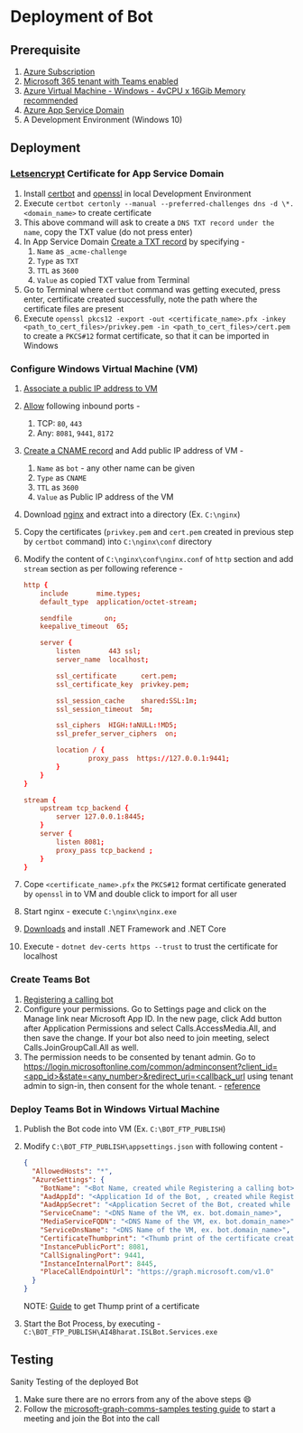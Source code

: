 # Deployment of Bot

## Prerequisite

1. [Azure Subscription](https://azure.microsoft.com/en-in)
1. [Microsoft 365 tenant with Teams enabled](https://docs.microsoft.com/en-us/microsoftteams/platform/concepts/build-and-test/prepare-your-o365-tenant)
1. [Azure Virtual Machine - Windows - 4vCPU x 16Gib Memory recommended](https://docs.microsoft.com/en-us/azure/virtual-machines/windows/quick-create-portal)
1. [Azure App Service Domain](https://docs.microsoft.com/en-us/azure/app-service/manage-custom-dns-buy-domain#buy-an-app-service-domain)
1. A Development Environment (Windows 10)

## Deployment

### [Letsencrypt](https://letsencrypt.org) Certificate for App Service Domain

1. Install [certbot](https://certbot.eff.org) and [openssl](https://www.openssl.org) in local Development Environment
1. Execute `certbot certonly --manual --preferred-challenges dns -d \*.<domain_name>` to create certificate
1. This above command will ask to create a `DNS TXT record under the name`, copy the TXT value (do not press enter)
1. In App Service Domain [Create a TXT record](https://docs.microsoft.com/en-us/azure/app-service/app-service-web-tutorial-custom-domain#create-the-cname-record) by specifying -
    1. `Name` as `_acme-challenge`
    1. `Type` as `TXT`
    1. `TTL` as `3600`
    1. `Value` as copied TXT value from Terminal
1. Go to Terminal where `certbot` command was getting executed, press enter, certificate created successfully, note the path where the certificate files are present
1. Execute `openssl pkcs12 -export -out <certificate_name>.pfx -inkey <path_to_cert_files>/privkey.pem -in <path_to_cert_files>/cert.pem` to create a `PKCS#12` format certificate, so that it can be imported in Windows

### Configure Windows Virtual Machine (VM)

1. [Associate a public IP address to VM](https://docs.microsoft.com/en-us/azure/virtual-network/associate-public-ip-address-vm)
1. [Allow](https://docs.microsoft.com/en-us/azure/virtual-machines/windows/nsg-quickstart-portal) following inbound ports -
    1. TCP: `80`, `443`
    1. Any: `8081`, `9441`, `8172`
1. [Create a CNAME record](https://docs.microsoft.com/en-us/azure/app-service/app-service-web-tutorial-custom-domain#create-the-cname-record) and Add public IP address of VM -
    1. `Name` as `bot` - any other name can be given
    1. `Type` as `CNAME`
    1. `TTL` as `3600`
    1. `Value` as Public IP address of the VM
1. Download [nginx](http://nginx.org/en/download.html) and extract into a directory (Ex. `C:\nginx`)
1. Copy the certificates (`privkey.pem` and `cert.pem` created in previous step by `certbot` command) into `C:\nginx\conf` directory
1. Modify the content of `C:\nginx\conf\nginx.conf` of `http` section and add `stream` section as per following reference -

    ```conf
    http {
        include       mime.types;
        default_type  application/octet-stream;

        sendfile        on;
        keepalive_timeout  65;
    
        server {
            listen       443 ssl;
            server_name  localhost;
    
            ssl_certificate      cert.pem;
            ssl_certificate_key  privkey.pem;
    
            ssl_session_cache    shared:SSL:1m;
            ssl_session_timeout  5m;
    
            ssl_ciphers  HIGH:!aNULL:!MD5;
            ssl_prefer_server_ciphers  on;
    
            location / {
                    proxy_pass  https://127.0.0.1:9441;
            }
        }
    }
    
    stream {
        upstream tcp_backend {
            server 127.0.0.1:8445;
        }
        server {
            listen 8081;
            proxy_pass tcp_backend ;
        }
    }
    ```

1. Cope `<certificate_name>.pfx` the `PKCS#12` format certificate generated by `openssl` in to VM and double click to import for all user
1. Start nginx - execute `C:\nginx\nginx.exe`
1. [Downloads](https://dotnet.microsoft.com/download) and install .NET Framework and .NET Core
1. Execute - `dotnet dev-certs https --trust` to trust the certificate for localhost

### Create Teams Bot

1. [Registering a calling bot](https://microsoftgraph.github.io/microsoft-graph-comms-samples/docs/articles/calls/register-calling-bot.html)
1. Configure your permissions. Go to Settings page and click on the Manage link near Microsoft App ID. In the new page, click Add button after Application Permissions and select Calls.AccessMedia.All, and then save the change. If your bot also need to join meeting, select Calls.JoinGroupCall.All as well.
1. The permission needs to be consented by tenant admin. Go to [https://login.microsoftonline.com/common/adminconsent?client_id=<app_id>&state=<any_number>&redirect_uri=<callback_url](https://login.microsoftonline.com/common/adminconsent?client_id=<app_id>&state=<any_number>&redirect_uri=<callback_url) using tenant admin to sign-in, then consent for the whole tenant. - [reference](https://github.com/microsoftgraph/microsoft-graph-comms-samples/tree/master/Samples/V1.0Samples/LocalMediaSamples#getting-started)

### Deploy Teams Bot in Windows Virtual Machine

1. Publish the Bot code into VM (Ex. `C:\BOT_FTP_PUBLISH`)
1. Modify `C:\BOT_FTP_PUBLISH\appsettings.json` with following content -

    ```json
    {
      "AllowedHosts": "*",
      "AzureSettings": {
        "BotName": "<Bot Name, created while Registering a calling bot>",
        "AadAppId": "<Application Id of the Bot, , created while Registering a calling bot>",
        "AadAppSecret": "<Application Secret of the Bot, created while Registering a calling bot>",
        "ServiceCname": "<DNS Name of the VM, ex. bot.domain_name>",
        "MediaServiceFQDN": "<DNS Name of the VM, ex. bot.domain_name>",
        "ServiceDnsName": "<DNS Name of the VM, ex. bot.domain_name>",
        "CertificateThumbprint": "<Thumb print of the certificate created for the domain_name>",
        "InstancePublicPort": 8081,
        "CallSignalingPort": 9441,
        "InstanceInternalPort": 8445,
        "PlaceCallEndpointUrl": "https://graph.microsoft.com/v1.0"
      }
    }
    ```

    NOTE: [Guide](https://knowledge.digicert.com/solution/SO9840.html) to get Thump print of a certificate

1. Start the Bot Process, by executing - `C:\BOT_FTP_PUBLISH\AI4Bharat.ISLBot.Services.exe`

## Testing

Sanity Testing of the deployed Bot

1. Make sure there are no errors from any of the above steps :smile:
1. Follow the [microsoft-graph-comms-samples testing guide](https://github.com/microsoftgraph/microsoft-graph-comms-samples/tree/master/Samples/V1.0Samples/LocalMediaSamples/AudioVideoPlaybackBot#test) to start a meeting and join the Bot into the call
